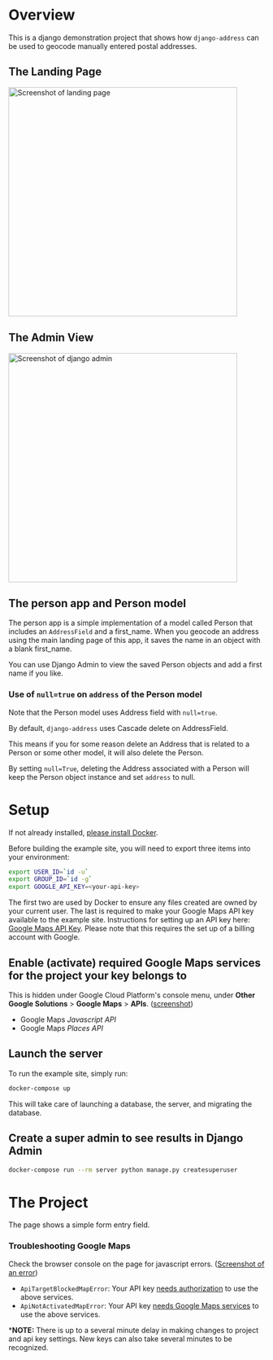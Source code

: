 # Overview

This is a django demonstration project that shows how `django-address` can be used to geocode manually entered postal
addresses.

## The Landing Page

<img alt="Screenshot of landing page"
src="https://user-images.githubusercontent.com/1409710/81486802-50bc4500-920c-11ea-901e-2579e7ce93b2.png" width="450">

## The Admin View

<img alt="Screenshot of django admin"
src="https://user-images.githubusercontent.com/1409710/81486803-52860880-920c-11ea-8938-b5e216d29c40.png" width="450">

## The person app and Person model

The person app is a simple implementation of a model called Person that includes an `AddressField` and a
first_name. When you geocode an address using the main landing page of this app, it saves the name in an object with a
blank first_name.

You can use Django Admin to view the saved Person objects and add a first name if you like.

### Use of `null=true` on `address` of the Person model

Note that the Person model uses Address field with `null=true`.

By default, `django-address` uses Cascade delete on AddressField. 

This means if you for some reason delete an Address that is related to a Person or some other 
model, it will also delete the Person.

By setting `null=True`, deleting the Address associated with a Person will keep the Person 
object instance and set `address` to null.

# Setup

If not already installed, [please install Docker](https://docs.docker.com/get-docker/).

Before building the example site, you will need to export three items into your environment:

```bash
export USER_ID=`id -u`
export GROUP_ID=`id -g`
export GOOGLE_API_KEY=<your-api-key>
```

The first two are used by Docker to ensure any files created are owned by your current user. The last is required to
make your Google Maps API key available to the example site. Instructions for setting up an API key here: [Google Maps
API Key]. Please note that this requires the set up of a billing account with Google.

## Enable (activate) required Google Maps services for the project your key belongs to 

This is hidden under Google Cloud Platform's console menu, under **Other Google Solutions** > **Google Maps** >
**APIs**. ([screenshot](https://user-images.githubusercontent.com/1409710/81484071-9d495580-91f7-11ea-891e-850fd5a225de.png))
   * Google Maps _Javascript API_ 
   * Google Maps _Places API_ 
   
## Launch the server

To run the example site, simply run:

```bash
docker-compose up
```

This will take care of launching a database, the server, and migrating the database.

## Create a super admin to see results in Django Admin

```bash
docker-compose run --rm server python manage.py createsuperuser
```
   
# The Project

The page shows a simple form entry field.

### Troubleshooting Google Maps

Check the browser console on the page for javascript errors. ([Screenshot of an error](https://user-images.githubusercontent.com/1409710/81484063-90c4fd00-91f7-11ea-8833-80a346c77f89.png))
   * `ApiTargetBlockedMapError`: Your API key [needs authorization](https://developers.google.com/maps/documentation/javascript/error-messages#api-target-blocked-map-error) to use the above services.
   * `ApiNotActivatedMapError`: Your API key [needs Google Maps services](https://developers.google.com/maps/documentation/javascript/error-messages#api-target-blocked-map-error) to use the above services.
   
   ***NOTE:** There is up to a several minute delay in making changes to project and api key settings. New keys can also take several minutes to be recognized. 

[Google Maps API Key]: https://developers.google.com/maps/documentation/javascript/get-api-key
[settings.py]: example_site/settings.py

